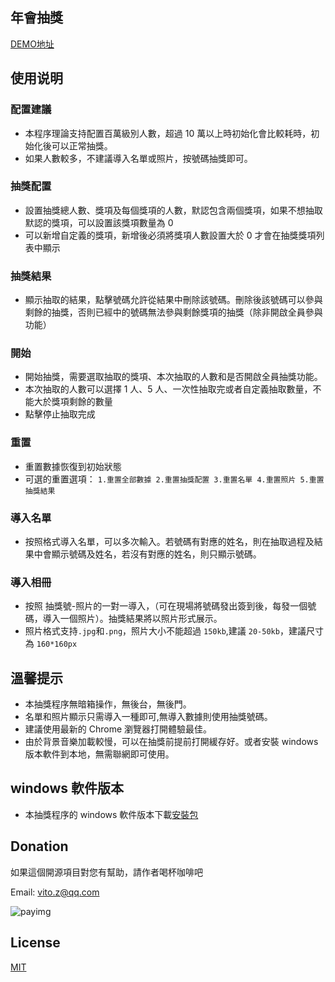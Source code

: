 ## 年會抽獎

[DEMO地址](https://vitozyf.github.io/lucky-draw/index.html#/?tdsourcetag=s_pctim_aiomsg)

## 使用说明

### 配置建議

- 本程序理論支持配置百萬級別人數，超過 10 萬以上時初始化會比較耗時，初始化後可以正常抽獎。
- 如果人數較多，不建議導入名單或照片，按號碼抽獎即可。

### 抽獎配置

- 設置抽獎總人數、獎項及每個獎項的人數，默認包含兩個獎項，如果不想抽取默認的獎項，可以設置該獎項數量為 0
- 可以新增自定義的獎項，新增後必須將獎項人數設置大於 0 才會在抽獎獎項列表中顯示

### 抽獎結果

- 顯示抽取的結果，點擊號碼允許從結果中刪除該號碼。刪除後該號碼可以參與剩餘的抽獎，否則已經中的號碼無法參與剩餘獎項的抽獎（除非開啟全員參與功能）

### 開始

- 開始抽獎，需要選取抽取的獎項、本次抽取的人數和是否開啟全員抽獎功能。
- 本次抽取的人數可以選擇 1 人、5 人、一次性抽取完或者自定義抽取數量，不能大於獎項剩餘的數量
- 點擊停止抽取完成

### 重置

- 重置數據恢復到初始狀態
- 可選的重置選項：
  `1.重置全部數據 2.重置抽獎配置 3.重置名單 4.重置照片 5.重置抽獎結果`

### 導入名單

- 按照格式導入名單，可以多次輸入。若號碼有對應的姓名，則在抽取過程及結果中會顯示號碼及姓名，若沒有對應的姓名，則只顯示號碼。

### 導入相冊

- 按照 抽獎號-照片的一對一導入，（可在現場將號碼發出簽到後，每發一個號碼，導入一個照片）。抽獎結果將以照片形式展示。
- 照片格式支持`.jpg`和`.png`，照片大小不能超過 `150kb`,建議 `20-50kb`，建議尺寸為 `160*160px`

## 溫馨提示

- 本抽獎程序無暗箱操作，無後台，無後門。
- 名單和照片顯示只需導入一種即可,無導入數據則使用抽獎號碼。
- 建議使用最新的 Chrome 瀏覽器打開體驗最佳。
- 由於背景音樂加載較慢，可以在抽獎前提前打開緩存好。或者安裝 windows 版本軟件到本地，無需聯網即可使用。

## windows 軟件版本

- 本抽獎程序的 windows 軟件版本下載[安裝包](https://github.com/vitozyf/lucky-draw/releases)

## Donation

如果這個開源項目對您有幫助，請作者喝杯咖啡吧

Email: vito.z@qq.com

![payimg](./public/pay.png)

## License

[MIT](https://choosealicense.com/licenses/mit/)